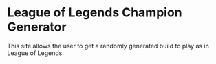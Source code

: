 # League of Legends Champion Generator
This site allows the user to get a randomly generated build to play as in League of Legends.
